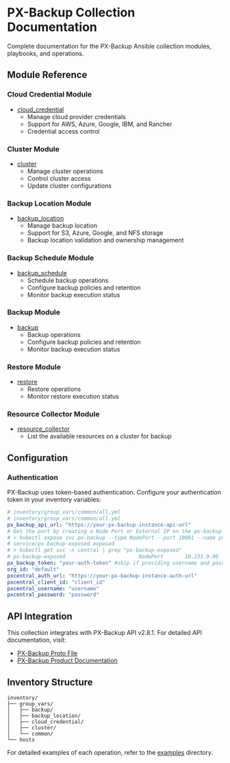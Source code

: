 # PX-Backup Collection Documentation

Complete documentation for the PX-Backup Ansible collection modules, playbooks, and operations.

## Module Reference

### Cloud Credential Module

- [cloud_credential](modules/cloud_credential.md)
  - Manage cloud provider credentials
  - Support for AWS, Azure, Google, IBM, and Rancher
  - Credential access control

### Cluster Module

- [cluster](modules/cluster.md)
  - Manage cluster operations
  - Control cluster access
  - Update cluster configurations

### Backup Location Module

- [backup_location](modules/backup_location.md)
  - Manage backup location
  - Support for S3, Azure, Google, and NFS storage
  - Backup location validation and ownership management

### Backup Schedule Module

- [backup_schedule](modules/backup_schedule.md)
  - Schedule backup operations
  - Configure backup policies and retention
  - Monitor backup execution status

### Backup Module

- [backup](modules/backup.md)
  - Backup operations
  - Configure backup policies and retention
  - Monitor backup execution status

### Restore Module

- [restore](modules/restore.md)
  - Restore operations
  - Monitor restore execution status

### Resource Collector Module

- [resource_collector](modules/resource_collector.md)
  - List the available resources on a cluster for backup

## Configuration

### Authentication

PX-Backup uses token-based authentication. Configure your authentication token in your inventory variables:

```yaml
# inventory/group_vars/common/all.yml
# inventory/group_vars/common/all.yml
px_backup_api_url: "https://your-px-backup-instance-api-url"
# Get the port by creating a Node Port or External IP on the px-backup service
# > kubectl expose svc px-backup --type NodePort --port 10001 --name px-backup-exposed -n central
# service/px-backup-exposed exposed
# > kubectl get svc -n central | grep "px-backup-exposed"
# px-backup-exposed                        NodePort       10.233.9.90     <none>        10001:32218/TCP
px_backup_token: "your-auth-token" #skip if providing username and password
org_id: "default"
pxcentral_auth_url: "https://your-px-backup-instance-auth-url"
pxcentral_client_id: "client_id"
pxcentral_username: "username"
pxcentral_password: "password"
```

## API Integration

This collection integrates with PX-Backup API v2.8.1. For detailed API documentation, visit:

- [PX-Backup Proto File](https://github.com/portworx/px-backup-api/blob/master/pkg/apis/v1/api.proto)
- [PX-Backup Product Documentation](https://docs.portworx.com/portworx-backup-on-prem)

## Inventory Structure

```
inventory/
├── group_vars/
│   ├── backup/
│   ├── backup_location/
│   ├── cloud_credential/
│   ├── cluster/
│   └── common/
└── hosts
```

For detailed examples of each operation, refer to the [examples](../examples/) directory.
